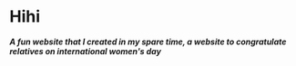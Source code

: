 # Hihi
***A fun website that I created in my spare time, a website to congratulate relatives on international women's day***
